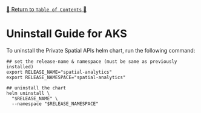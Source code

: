 [🔗 Return to `Table of Contents` 🔗](../../../README.md#guides)

# Uninstall Guide for AKS

To uninstall the Private Spatial APIs helm chart, run the following command:

```shell
## set the release-name & namespace (must be same as previously installed)
export RELEASE_NAME="spatial-analytics"
export RELEASE_NAMESPACE="spatial-analytics"

## uninstall the chart
helm uninstall \
  "$RELEASE_NAME" \
  --namespace "$RELEASE_NAMESPACE"
```
